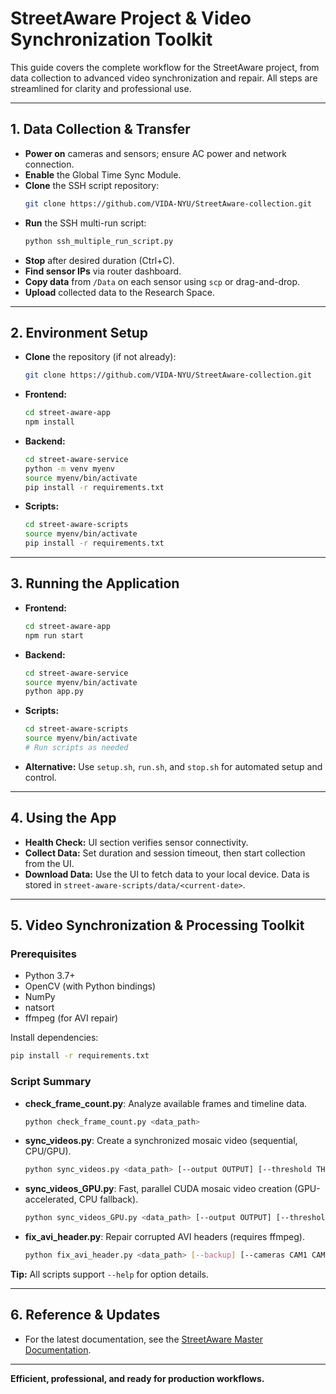 # StreetAware Project & Video Synchronization Toolkit

This guide covers the complete workflow for the StreetAware project, from data collection to advanced video synchronization and repair. All steps are streamlined for clarity and professional use.

---

## 1. Data Collection & Transfer
- **Power on** cameras and sensors; ensure AC power and network connection.
- **Enable** the Global Time Sync Module.
- **Clone** the SSH script repository:
  ```bash
  git clone https://github.com/VIDA-NYU/StreetAware-collection.git
  ```
- **Run** the SSH multi-run script:
  ```bash
  python ssh_multiple_run_script.py
  ```
- **Stop** after desired duration (Ctrl+C).
- **Find sensor IPs** via router dashboard.
- **Copy data** from `/Data` on each sensor using `scp` or drag-and-drop.
- **Upload** collected data to the Research Space.

---

## 2. Environment Setup
- **Clone** the repository (if not already):
  ```bash
  git clone https://github.com/VIDA-NYU/StreetAware-collection.git
  ```
- **Frontend:**
  ```bash
  cd street-aware-app
  npm install
  ```
- **Backend:**
  ```bash
  cd street-aware-service
  python -m venv myenv
  source myenv/bin/activate
  pip install -r requirements.txt
  ```
- **Scripts:**
  ```bash
  cd street-aware-scripts
  source myenv/bin/activate
  pip install -r requirements.txt
  ```

---

## 3. Running the Application
- **Frontend:**
  ```bash
  cd street-aware-app
  npm run start
  ```
- **Backend:**
  ```bash
  cd street-aware-service
  source myenv/bin/activate
  python app.py
  ```
- **Scripts:**
  ```bash
  cd street-aware-scripts
  source myenv/bin/activate
  # Run scripts as needed
  ```
- **Alternative:** Use `setup.sh`, `run.sh`, and `stop.sh` for automated setup and control.

---

## 4. Using the App
- **Health Check:** UI section verifies sensor connectivity.
- **Collect Data:** Set duration and session timeout, then start collection from the UI.
- **Download Data:** Use the UI to fetch data to your local device. Data is stored in `street-aware-scripts/data/<current-date>`.

---

## 5. Video Synchronization & Processing Toolkit

### Prerequisites
- Python 3.7+
- OpenCV (with Python bindings)
- NumPy
- natsort
- ffmpeg (for AVI repair)

Install dependencies:
```bash
pip install -r requirements.txt
```

### Script Summary
- **check_frame_count.py**: Analyze available frames and timeline data.
  ```bash
  python check_frame_count.py <data_path>
  ```
- **sync_videos.py**: Create a synchronized mosaic video (sequential, CPU/GPU).
  ```bash
  python sync_videos.py <data_path> [--output OUTPUT] [--threshold THRESHOLD] [--max-frames MAX_FRAMES] [--fps FPS]
  ```
- **sync_videos_GPU.py**: Fast, parallel CUDA mosaic video creation (GPU-accelerated, CPU fallback).
  ```bash
  python sync_videos_GPU.py <data_path> [--output OUTPUT] [--threshold THRESHOLD] [--max-frames MAX_FRAMES] [--fps FPS]
  ```
- **fix_avi_header.py**: Repair corrupted AVI headers (requires ffmpeg).
  ```bash
  python fix_avi_header.py <data_path> [--backup] [--cameras CAM1 CAM2 ...] [--test-only] [--verify-only] [--analyze-only]
  ```

**Tip:** All scripts support `--help` for option details.

---

## 6. Reference & Updates
- For the latest documentation, see the [StreetAware Master Documentation](https://docs.google.com/document/d/1m13t26RZbAX_EhKLEvc13xLq-o2AdOja44-rMRILN5U/edit?usp=sharing).

---

**Efficient, professional, and ready for production workflows.**
